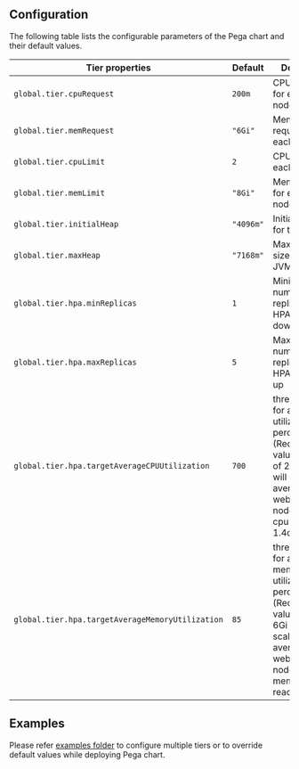 ## Configuration

The following table lists the configurable parameters of the Pega chart and their default values.

| Tier properties                                   | Default               | Description                                                                                                                                                         |
| --------------------------------------------------| ----------------------| --------------------------------------------------------------------------------------------------------------------------------------------------------------------|
| `global.tier.cpuRequest`                          | `200m`                | CPU request for each web node                                                                                                                                       |
| `global.tier.memRequest`                          | `"6Gi"`               | Memory request for each web node                                                                                                                                    |
| `global.tier.cpuLimit`                            | `2`                   | CPU limit for each web node                                                                                                                                         |
| `global.tier.memLimit`                            | `"8Gi"`               | Memory limit for each web node                                                                                                                                      |
| `global.tier.initialHeap`                         | `"4096m"`             | Initial heap size for the JVM                                                                                                                                       |
| `global.tier.maxHeap`                             | `"7168m"`             | Maximum heap size for the JVM                                                                                                                                       | 
| `global.tier.hpa.minReplicas`                     | `1`                   | Minimum number of replicas that HPA can scale-down                                                                                                                  |
| `global.tier.hpa.maxReplicas`                     | `5`                   | Maximum number of replicas that HPA can scale-up                                                                                                                    |
| `global.tier.hpa.targetAverageCPUUtilization`     | `700`                 |threshold value for average cpu utilization percentage (Recommended value is 700% of 200m ). HPA will scale up if average of all web nodes/pods cpu reaches 1.4c     |
| `global.tier.hpa.targetAverageMemoryUtilization`  | `85`                  |threshold value for average memory utilization percentage (Recommended value is 85% of 6Gi ).HPA will scale up if average of all web nodes/pods memory reaches 5.1Gi |


## Examples

Please refer [examples folder](examples) to configure multiple tiers or to override default values while deploying Pega chart.